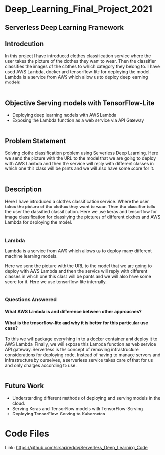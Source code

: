 # Deep_Learning_Final_Project_2021</br>

## Serverless Deep Learning Framework</br>

## Introdcution</br>

In this project I have introduced clothes classification service where the user takes the picture of the clothes they want to wear. Then the classifier classifies the images of the clothes to which category they belong to. I have used AWS Lambda, docker and tensorflow-lite for deploying the model. Lambda is a service from AWS which allow us to deploy deep learning models</br></br>

## Objective Serving models with TensorFlow-Lite</br>
- Deploying deep learning models with AWS Lambda</br>
- Exposing the Lambda function as a web service via API Gateway</br></br>

## Problem Statement</br>
Solving cloths classification problem using Serverless Deep Learning. Here we send the picture with the URL to the model that we are going to deploy with AWS Lambda and then the service will reply with different classes in which one this class will be pants and we will also have some score for it.</br></br> 

## Description</br>

Here I have introduced a clothes classification service. Where the user takes the picture of the clothes they want to wear. Then the classifier tells the user the classified classification. Here we use keras and tensorflow for image classification for classifying the pictures of different clothes and AWS Lambda for deploying the model. </br></br> 

### Lambda</br>
Lambda is a service from AWS which allows us to deploy many different machine learning models.</br>

Here we send the picture with the URL to the model that we are going to deploy with AWS Lambda and then the service will reply with different classes in which one this class will be pants and we will also have some score for it.  Here we use tensorflow-lite internally.</br></br>

### Questions Answered</br>
#### What AWS Lambda is and difference between other approaches?</br>
#### What is the tensorflow-lite and why it is better for this particular use case?</br>
To this we will package everything in to a docker container and deploy it to AWS Lambda.  Finally, we will expose this Lambda function as web service API gateway.
Serverless is the concept of removing infrastructure considerations for deploying code. Instead of having to manage servers and infrastructure by ourselves, a serverless service takes care of that for us and only charges according to use.</br></br>

## Future Work</br>
- Understanding different methods of deploying and serving models in the cloud.</br>
- Serving Keras and TensorFlow models with TensorFlow-Serving</br>
- Deploying TensorFlow-Serving to Kubernetes</br>

# Code Files</br>
Link: https://github.com/srsapireddy/Serverless_Deep_Learning_Code
